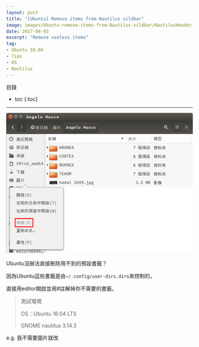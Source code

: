 ```yaml
---
layout: post
title: "[Ubuntu] Remove items from Nautilus sildbar"
image: images/Ubuntu-remove-items-from-Nautilus-sildbar/NautilusHeader.jpg
date: 2017-08-03
excerpt: "Remove useless items"
tag:
- Ubuntu 16.04
- Tips
- OS
- Nautilus
---
```


目錄
* toc
{:toc}

---

![Nautilus](../images/Ubuntu-remove-items-from-Nautilus-sildbar/Nautilus1.png)

Ubuntu沒辦法直接刪除用不到的預設書籤？

因為Ubuntu這些書籤是由`~/.config/user-dirs.dirs`來控制的，

直接用editor開啟並用#註解掉你不需要的書籤。

> 測試環境
>
> OS：Ubuntu 16.04 LTS
>
> GNOME nautilus 3.14.3

e.g. 我不需要圖片就改
